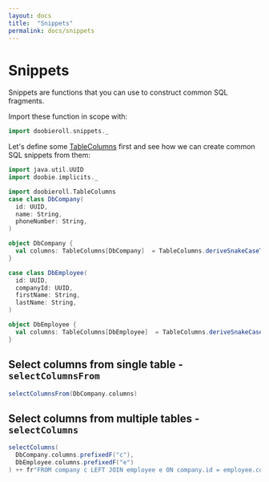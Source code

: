 ```yaml
---
layout: docs
title:  "Snippets"
permalink: docs/snippets
---
```


# Snippets

Snippets are functions that you can use to construct common SQL fragments.

Import these function in scope with:

```scala mdoc:silent
import doobieroll.snippets._
```

Let's define some [TableColumns](tablecolumns) first and see how we can create common SQL snippets from them:

```scala mdoc:invisible
import java.util.UUID
import doobie.implicits._
```

```scala mdoc:silent
import doobieroll.TableColumns
case class DbCompany(
  id: UUID,
  name: String,
  phoneNumber: String,
)

object DbCompany {
  val columns: TableColumns[DbCompany]  = TableColumns.deriveSnakeCaseTableColumns(tableName = "company")
}

case class DbEmployee(
  id: UUID,
  companyId: UUID,
  firstName: String,
  lastName: String,
)

object DbEmployee {
  val columns: TableColumns[DbEmployee]  = TableColumns.deriveSnakeCaseTableColumns(tableName = "employee")
}
```

## Select columns from single table - `selectColumnsFrom`

```scala mdoc
selectColumnsFrom(DbCompany.columns)
```

## Select columns from multiple tables - `selectColumns`



```scala mdoc
selectColumns(
  DbCompany.columns.prefixedF("c"),
  DbEmployee.columns.prefixedF("e")
) ++ fr"FROM company c LEFT JOIN employee e ON company.id = employee.company_id"
```
